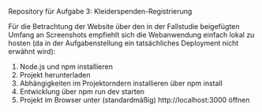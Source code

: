 Repository für Aufgabe 3: Kleiderspenden-Registrierung

Für die Betrachtung der Website über den in der Fallstudie beigefügten Umfang an Screenshots empfiehlt sich die Webanwendung einfach lokal zu hosten (da in der Aufgabenstellung ein tatsächliches Deployment nicht erwähnt wird):
1. Node.js und npm installieren
2. Projekt herunterladen 
3. Abhängigkeiten im Projektorndern installieren über npm install
4. Entwicklung über npm run dev starten
5. Projekt im Browser unter (standardmäßig) http://localhost:3000 öffnen
